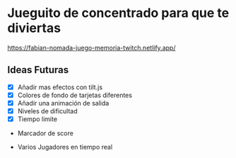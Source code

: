# Jueguito de concentrado para que te diviertas

https://fabian-nomada-juego-memoria-twitch.netlify.app/

## Ideas Futuras

- [x] Añadir mas efectos con tilt.js
- [x] Colores de fondo de tarjetas diferentes
- [x] Añadir una animación de salida
- [x] Niveles de dificultad
- [x] Tiempo limite
- Marcador de score

- Varios Jugadores en tiempo real